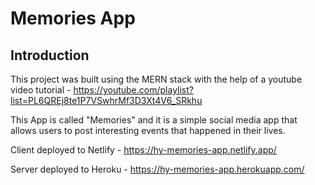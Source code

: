 # Memories App

## Introduction

This project was built using the MERN stack with the help of a youtube video tutorial - https://youtube.com/playlist?list=PL6QREj8te1P7VSwhrMf3D3Xt4V6_SRkhu

This App is called "Memories" and it is a simple social media app that allows users to post interesting events that happened in their lives.

Client deployed to Netlify - https://hy-memories-app.netlify.app/

Server deployed to Heroku - https://hy-memories-app.herokuapp.com/
